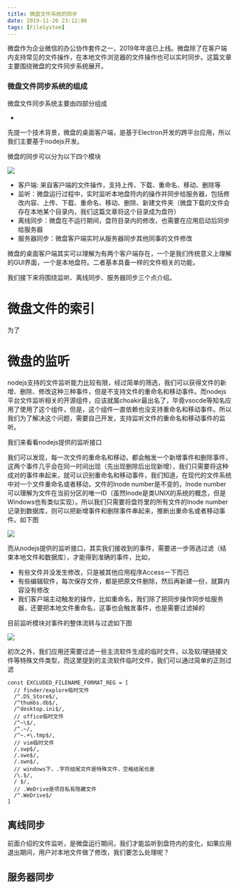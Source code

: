 ```yaml
---
title: 微盘文件系统的同步
date: 2019-11-26 23:12:06
tags: [FileSystem]
---
```


微盘作为企业微信的办公协作套件之一，2019年年底已上线。微盘除了在客户端内支持常见的文件操作，在本地文件浏览器的文件操作也可以实时同步。这篇文章主要围绕微盘的文件同步系统展开。

### 微盘文件同步系统的组成

微盘文件同步系统主要由四部分组成

+ 

先提一个技术背景，微盘的桌面客户端，是基于Electron开发的跨平台应用，所以我们主要基于nodejs开发。

微盘的同步可以分为以下四个模块

![](/images/wedrive_sync_4_part.png)

+ 客户端: 来自客户端的文件操作，支持上传、下载、重命名、移动、删除等
+ 监听：微盘运行过程中，实时监听本地盘符内的操作并同步给服务器，包括修改内容、上传、下载、重命名、移动、删除、新建文件夹（微盘下载的文件会存在本地某个目录内，我们这篇文章将这个目录成为盘符）
+ 离线同步：微盘在不运行期间，盘符目录内的修改，也需要在应用启动后同步给服务器
+ 服务器同步：微盘客户端实时从服务器同步其他同事的文件修改

微盘的桌面客户端其实可以理解为有两个客户端存在，一个是我们传统意义上理解的GUI界面，一个是本地盘符。二者基本具备一样的文件相关的功能，

我们接下来将围绕监听、离线同步、服务器同步三个点介绍。


# 微盘文件的索引

为了


# 微盘的监听

nodejs支持的文件监听能力比较有限，经过简单的筛选，我们可以获得文件的新增、删除、修改这种三种事件，但是不支持文件的重命名和移动事件。而nodejs平台文件监听相关的开源组件，应该就属choakir最出名了，毕竟vsocde等知名应用了使用了这个组件，但是，这个组件一直依赖也没支持重命名和移动事件。所以我们为了解决这个问题，需要自己开发，支持监听文件的重命名和移动事件的监听。

我们来看看nodejs提供的监听接口


我们可以发现，每一次文件的重命名和移动，都会触发一个新增事件和删除事件，这两个事件几乎会在同一时间出现（先出现删除后出现新增），我们只需要将这种成对的事件串起来，就可以识别重命名和移动事件，我们知道，在现代的文件系统中对一个文件重命名或者移动，文件的Inode number是不变的，Inode number可以理解为文件在当前分区的唯一ID（虽然Inode是类UNIX的系统的概念，但是Windows也有类似实现）。所以我们只需要将盘符里的所有文件的Inode number记录到数据库，则可以把新增事件和删除事件串起来，推断出重命名或者移动事件。如下图

![](/images/wedrive_01.png)


而从nodejs提供的监听接口，其实我们接收到的事件，需要进一步筛选过滤（结束本地文件和数据库），才能得到准确的事件，比如，

+ 有些文件并没发生修改，只是被其他应用程序Access一下而已
+ 有些编辑软件，每次保存文件，都是把原文件删除，然后再新建一份，就算内容没有修改
+ 我们客户端主动触发的操作，比如重命名，我们除了把同步操作同步给服务器，还要把本地文件重命名，这事也会触发事件，也是需要过滤掉的


目前监听模块对事件的整体流转与过滤如下图

![](/images/wedrive_02.png)

初次之外，我们应用还需要过滤一些主流软件生成的临时文件，以及软/硬链接文件等特殊文件类型，而这里提到的主流软件临时文件，我们可以通过简单的正则过滤

```
const EXCLUDED_FILENAME_FORMAT_REG = [
  // finder/explore临时文件
  /^.DS_Store$/,
  /^thumbs.db$/,
  /^desktop.ini$/,
  // office临时文件
  /^~\$/,
  /^.~/,
  /^~.+\.tmp$/,
  // vim临时文件
  /.swp$/,
  /.swo$/,
  /.swn$/,
  // windows下，.字符结尾文件是特殊文件，空格结尾也是
  /\.$/,
  / $/,
  // .WeDrive是项目私有隐藏文件
  /^.WeDrive$/
]
```


## 离线同步

前面介绍的文件监听，是微盘运行期间，我们才能监听到盘符内的变化，如果应用退出期间，用户对本地文件做了修改，我们要怎么处理呢？




## 服务器同步






